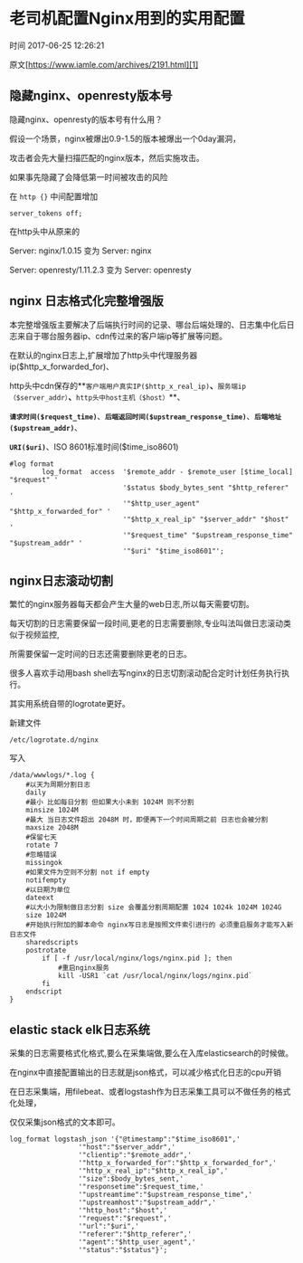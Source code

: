 # 老司机配置Nginx用到的实用配置

 时间 2017-06-25 12:26:21  

原文[https://www.iamle.com/archives/2191.html][1]


## 隐藏nginx、openresty版本号

隐藏nginx、openresty的版本号有什么用？

假设一个场景，nginx被爆出0.9-1.5的版本被爆出一个0day漏洞，

攻击者会先大量扫描匹配的nginx版本，然后实施攻击。

如果事先隐藏了会降低第一时间被攻击的风险

在 `http {}` 中间配置增加

    server_tokens off;

在http头中从原来的

Server: nginx/1.0.15 变为 Server: nginx

Server: openresty/1.11.2.3 变为 Server: openresty

## nginx 日志格式化完整增强版

本完整增强版主要解决了后端执行时间的记录、哪台后端处理的、日志集中化后日志来自于哪台服务器ip、cdn传过来的客户端ip等扩展等问题。

在默认的nginx日志上,扩展增加了http头中代理服务器ip($http_x_forwarded_for)、

http头中cdn保存的**`客户端用户真实IP($http_x_real_ip)`**、**`服务端ip（$server_addr）`**、**`http头中host主机（$host）`**、

**`请求时间($request_time)`**、**`后端返回时间($upstream_response_time)`**、**`后端地址($upstream_addr)`**、

**`URI($uri)`**、ISO 8601标准时间($time_iso8601)

    #log format
            log_format  access  '$remote_addr - $remote_user [$time_local] "$request" '
                                '$status $body_bytes_sent "$http_referer" '
                                '"$http_user_agent" "$http_x_forwarded_for" '
                                '"$http_x_real_ip" "$server_addr" "$host" '
                                '"$request_time" "$upstream_response_time" "$upstream_addr" '
                                '"$uri" "$time_iso8601"';

## nginx日志滚动切割

繁忙的nginx服务器每天都会产生大量的web日志,所以每天需要切割。

每天切割的日志需要保留一段时间,更老的日志需要删除,专业叫法叫做日志滚动类似于视频监控,

所需要保留一定时间的日志还需要删除更老的日志。

很多人喜欢手动用bash shell去写nginx的日志切割滚动配合定时计划任务执行执行。

其实用系统自带的logrotate更好。

新建文件

    /etc/logrotate.d/nginx

写入

    /data/wwwlogs/*.log {
        #以天为周期分割日志
        daily
        #最小 比如每日分割 但如果大小未到 1024M 则不分割
        minsize 1024M
        #最大 当日志文件超出 2048M 时，即便再下一个时间周期之前 日志也会被分割
        maxsize 2048M
        #保留七天
        rotate 7
        #忽略错误
        missingok
        #如果文件为空则不分割 not if empty
        notifempty
        #以日期为单位
        dateext
        #以大小为限制做日志分割 size 会覆盖分割周期配置 1024 1024k 1024M 1024G
        size 1024M
        #开始执行附加的脚本命令 nginx写日志是按照文件索引进行的 必须重启服务才能写入新日志文件
        sharedscripts
        postrotate
            if [ -f /usr/local/nginx/logs/nginx.pid ]; then
                #重启nginx服务
                kill -USR1 `cat /usr/local/nginx/logs/nginx.pid`
            fi
        endscript
    }

## elastic stack elk日志系统

采集的日志需要格式化格式,要么在采集端做,要么在入库elasticsearch的时候做。

在nginx中直接配置输出的日志就是json格式，可以减少格式化日志的cpu开销

在日志采集端，用filebeat、或者logstash作为日志采集工具可以不做任务的格式化处理，

仅仅采集json格式的文本即可。

    log_format logstash_json '{"@timestamp":"$time_iso8601",'
                     '"host":"$server_addr",'
                     '"clientip":"$remote_addr",'
                     '"http_x_forwarded_for":"$http_x_forwarded_for",'
                     '"http_x_real_ip":"$http_x_real_ip",'
                     '"size":$body_bytes_sent,'
                     '"responsetime":$request_time,'
                     '"upstreamtime":"$upstream_response_time",'
                     '"upstreamhost":"$upstream_addr",'
                     '"http_host":"$host",'
                     '"request":"$request",'
                     '"url":"$uri",'
                     '"referer":"$http_referer",'
                     '"agent":"$http_user_agent",'
                     '"status":"$status"}';

[1]: https://www.iamle.com/archives/2191.html
